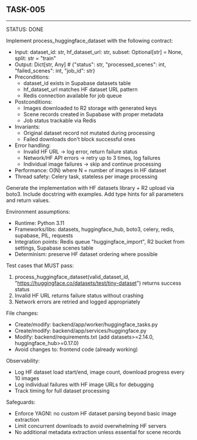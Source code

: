 ## TASK-005
---
STATUS: DONE

Implement process_huggingface_dataset with the following contract:
- Input: dataset_id: str, hf_dataset_url: str, subset: Optional[str] = None, split: str = "train"
- Output: Dict[str, Any] # {"status": str, "processed_scenes": int, "failed_scenes": int, "job_id": str}
- Preconditions:
  - dataset_id exists in Supabase datasets table
  - hf_dataset_url matches HF dataset URL pattern
  - Redis connection available for job queue
- Postconditions:
  - Images downloaded to R2 storage with generated keys
  - Scene records created in Supabase with proper metadata
  - Job status trackable via Redis
- Invariants:
  - Original dataset record not mutated during processing
  - Failed downloads don't block successful ones
- Error handling:
  - Invalid HF URL → log error, return failure status
  - Network/HF API errors → retry up to 3 times, log failures
  - Individual image failures → skip and continue processing
- Performance: O(N) where N = number of images in HF dataset
- Thread safety: Celery task, stateless per image processing

Generate the implementation with HF datasets library + R2 upload via boto3.
Include docstring with examples.
Add type hints for all parameters and return values.

Environment assumptions:
- Runtime: Python 3.11
- Frameworks/libs: datasets, huggingface_hub, boto3, celery, redis, supabase, PIL, requests
- Integration points: Redis queue "huggingface_import", R2 bucket from settings, Supabase scenes table
- Determinism: preserve HF dataset ordering where possible

Test cases that MUST pass:
1. process_huggingface_dataset(valid_dataset_id, "https://huggingface.co/datasets/test/tiny-dataset") returns success status
2. Invalid HF URL returns failure status without crashing
3. Network errors are retried and logged appropriately

File changes:
- Create/modify: backend/app/worker/huggingface_tasks.py
- Create/modify: backend/app/services/huggingface.py
- Modify: backend/requirements.txt (add datasets>=2.14.0, huggingface_hub>=0.17.0)
- Avoid changes to: frontend code (already working)

Observability:
- Log HF dataset load start/end, image count, download progress every 10 images
- Log individual failures with HF image URLs for debugging
- Track timing for full dataset processing

Safeguards:
- Enforce YAGNI: no custom HF dataset parsing beyond basic image extraction
- Limit concurrent downloads to avoid overwhelming HF servers
- No additional metadata extraction unless essential for scene records